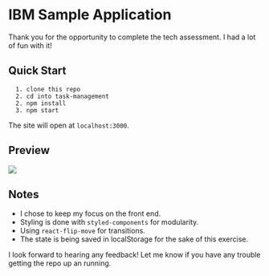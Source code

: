 # IBM Sample Application

Thank you for the opportunity to complete the tech assessment. I had a lot of fun with it!

## Quick Start

```
  1. clone this repo
  2. cd into task-management
  2. npm install
  3. npm start
```

The site will open at `localhost:3000`.

## Preview

![](https://user-images.githubusercontent.com/1084735/45604157-a4f32f80-b9ff-11e8-87b4-2f09169d0679.gif)

## Notes

- I chose to keep my focus on the front end.
- Styling is done with `styled-components` for modularity.
- Using `react-flip-move` for transitions.
- The state is being saved in localStorage for the sake of this exercise.

I look forward to hearing any feedback! Let me know if you have any trouble getting the repo up an running.